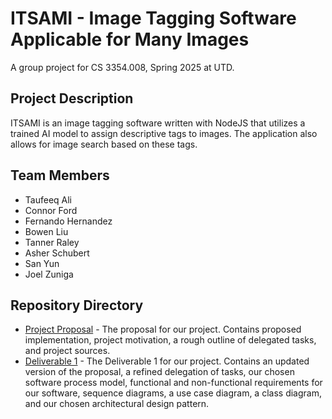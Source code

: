 # ITSAMI - Image Tagging Software Applicable for Many Images
A group project for CS 3354.008, Spring 2025 at UTD.

## Project Description
ITSAMI is an image tagging software written with NodeJS that utilizes a trained AI model to assign descriptive tags to images. The application also allows for image search based on these tags.

## Team Members
- Taufeeq Ali
- Connor Ford
- Fernando Hernandez
- Bowen Liu
- Tanner Raley
- Asher Schubert
- San Yun
- Joel Zuniga

## Repository Directory
- [Project Proposal](https://github.com/connor-ford/itsami/blob/master/Group%2010%20Project%20Proposal.pdf) - The proposal for our project. Contains proposed implementation, project motivation, a rough outline of delegated tasks, and project sources.
- [Deliverable 1](https://github.com/connor-ford/itsami/blob/master/Group%2010%20Deliverable%201.pdf) - The Deliverable 1 for our project. Contains an updated version of the proposal, a refined delegation of tasks, our chosen software process model, functional and non-functional requirements for our software, sequence diagrams, a use case diagram, a class diagram, and our chosen architectural design pattern.
